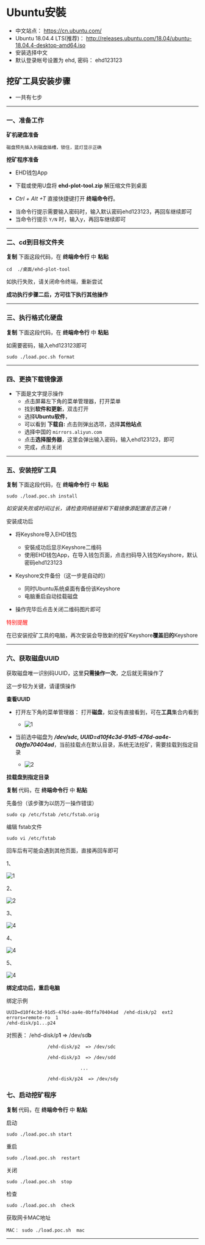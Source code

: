 # Ubuntu安裝

- 中文站点： https://cn.ubuntu.com/
- Ubuntu 18.04.4 LTS(推荐)： http://releases.ubuntu.com/18.04/ubuntu-18.04.4-desktop-amd64.iso 
- 安装选择中文
- 默认登录帐号设置为 ehd,  密码： ehd123123





## 挖矿工具安装步骤

- 一共有七步

---



### 一、准备工作

**矿机硬盘准备**

```
磁盘预先插入到磁盘插槽，锁住，蓝灯显示正确 
```

**挖矿程序准备**

- EHD钱包App

- 下载或使用U盘将 **ehd-plot-tool.zip** 解压缩文件到桌面
- *Ctrl + Alt +T*    直接快捷键打开 **终端命令行**。

<!--注意！-->

- 当命令行提示需要输入密码时，输入默认密码ehd123123，再回车继续即可
- 当命令行提示 `Y/N` 时，输入y，再回车继续即可

---



### 二、cd到目标文件夹

**复制** 下面这段代码，在 **终端命令行** 中 **粘贴**

 ```
cd  ./桌面/ehd-plot-tool
 ```
如执行失败，请关闭命令终端，重新尝试

<!--注意-->

**成功执行步骤二后，方可往下执行其他操作**

---



### 三、执行格式化硬盘

**复制** 下面这段代码，在 **终端命令行** 中 **粘贴**

如需要密码，输入ehd123123即可

```
sudo ./load.poc.sh format
```

---



### 四、更换下载镜像源



- 下面是文字提示操作
  - 点击屏幕左下角的菜单管理器，打开菜单
  - 找到**软件和更新**，双击打开
  - 选择**Ubuntu软件**，
  - 可以看到 **下载自:** 点击则弹出选项，选择**其他站点**
  - 选择中国的 `mirrors.aliyun.com`
  - 点击**选择服务器**，这里会弹出输入密码，输入ehd123123，即可
  - 完成，点击关闭

---



### 五、安装挖矿工具

**复制** 下面这段代码，在 **终端命令行** 中 **粘贴**

```
sudo ./load.poc.sh install
```

*如安装失败或时间过长，请检查网络链接和下载镜像源配置是否正确！*

安装成功后

- 将Keyshore导入EHD钱包
  - 安裝成功后显示Keyshore二维码
  - 使用EHD钱包App，在导入钱包页面，点击扫码导入钱包Keyshore，默认密码ehd123123

- Keyshore文件备份（这一步是自动的）
  - 同时Ubuntu系统桌面有备份该Keyshore
  - 电脑重启自动挂载磁盘
- 操作完毕后点击关闭二维码图片即可

<font color='red'> 特别提醒</font>

在已安装挖矿工具的电脑，再次安装会导致新的挖矿Keyshore**覆盖旧的**Keyshore



---



### 六、获取磁盘UUID

获取磁盘唯一识别码UUID，这里**只需操作一次**，之后就无需操作了

这一步较为关键，请谨慎操作

**查看UUID**

- 打开左下角的菜单管理器： 打开**磁盘**，如没有直接看到，可在**工具**集合内看到
  - ![1](https://dl.ehd.io/dashboard.png)

- 当前选中磁盘为 ***/dev/sdc,  UUID=d10f4c3d-91d5-476d-aa4e-0bffa70404ad***，当前挂载点在默认目录，系统无法挖矿，需要挂载到指定目录
  - ![2](https://dl.ehd.io/disk.png)



**挂载盘到指定目录**

**复制** 代码，在 **终端命令行** 中 **粘贴**

先备份（该步骤为以防万一操作错误）

```
sudo cp /etc/fstab /etc/fstab.orig
```

编辑 fstab文件

```
sudo vi /etc/fstab
```

<!--注意-->

回车后有可能会遇到其他页面，直接再回车即可

1、

![1](https://dl.ehd.io/assets/ehd-2.png)

2、

![2](https://dl.ehd.io/assets/ehd-3.png)

3、

![4](https://dl.ehd.io/assets/ehd-4.png)

4、

![4](https://dl.ehd.io/assets/ehd-5.png)

5、

![4](https://dl.ehd.io/assets/ehd-6.png)



**绑定成功后，重启电脑**



绑定示例

    UUID=d10f4c3d-91d5-476d-aa4e-0bffa70404ad  /ehd-disk/p2  ext2   errors=remote-ro  1
    /ehd-disk/p1...p24  


对照表：   /ehd-disk/p**1**  =>  /dev/sd**b**

                   /ehd-disk/p2  => /dev/sdc
    
                   /ehd-disk/p3  => /dev/sdd
    
                               ...
    
                   /ehd-disk/p24  => /dev/sdy




### 七、启动挖矿程序

**复制** 代码，在 **终端命令行** 中 **粘贴**

启动

```
sudo ./load.poc.sh start  
```

重启  

```
sudo ./load.poc.sh  restart
```

关闭

```
sudo ./load.poc.sh  stop   
```

检查

```
sudo ./load.poc.sh  check 
```

获取网卡MAC地址 

```
MAC： sudo ./load.poc.sh  mac     
```





---

















